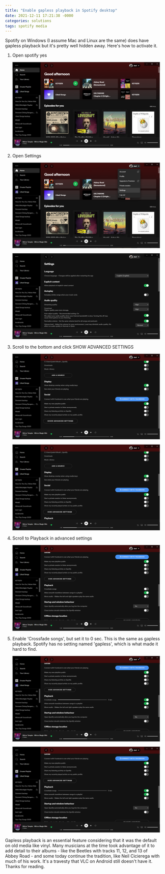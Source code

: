 ```yaml
---
title: "Enable gapless playback in Spotify desktop"
date: 2021-12-11 17:21:38 -0000
categories: solutions
tags: spotify media
---
```


Spotify on Windows (I assume Mac and Linux are the same) does have gapless playback but it's pretty well hidden away. Here's how to activate it.

1. Open spotify yes

    ![yes](/assets/spotify-gapless/Screenshot_2021-12-11_172540.png)

2. Open Settings

    ![Dropdown menu to open Settings](/assets/spotify-gapless/Screenshot_2021-12-11_172523.png)

    ![Settings menu immediately after opening](/assets/spotify-gapless/Screenshot_2021-12-11_172551.png)

3. Scroll to the bottom and click SHOW ADVANCED SETTINGS

    ![Bottom of the Settings Menu](/assets/spotify-gapless/Screenshot_2021-12-11_172606.png)

    ![Settings menu after showing advanced settings](/assets/spotify-gapless/Screenshot_2021-12-11_172618.png)

4. Scroll to Playback in advanced settings

    ![The Playback settings](/assets/spotify-gapless/Screenshot_2021-12-11_172654.png)

5. Enable 'Crossfade songs', but set it to 0 sec. This is the same as gapless playback. Spotify has no setting named 'gapless', which is what made it hard to find.

    ![Crossfade songs enabled](/assets/spotify-gapless/Screenshot_2021-12-11_172710.png)

    ![Crossfade songs set to 0 sec. Success.](/assets/spotify-gapless/Screenshot_2021-12-11_172636.png)

Gapless playback is an essential feature considering that it was the default on old media like vinyl. Many musicians at the time took advantage of it to add detail to their albums - like the Beetles with tracks 11, 12, and 13 of Abbey Road - and some today continue the tradition, like Neil Cicierega with much of his work. It's a travesty that VLC on Android still doesn't have it. Thanks for reading.
